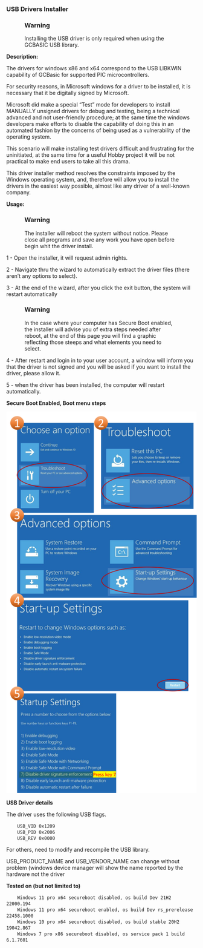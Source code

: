 <div class="section">

<div class="titlepage">

<div>

<div>

### <span id="usb_drivers_installer"></span>USB Drivers Installer

</div>

</div>

</div>

<div class="warning" style="margin-left: 0.5in; margin-right: 0.5in;">

### Warning

Installing the USB driver is only required when using the GCBASIC USB
library.

</div>

<span class="strong">**Description:**</span>

The drivers for windows x86 and x64 correspond to the USB LIBKWIN
capability of GCBasic for supported PIC microcontrollers.

For security reasons, in Microsoft windows for a driver to be installed,
it is necessary that it be digitally signed by Microsoft.

Microsoft did make a special “Test” mode for developers to install
MANUALLY unsigned drivers for debug and testing, being a technical
advanced and not user-friendly procedure; at the same time the windows
developers make efforts to disable the capability of doing this in an
automated fashion by the concerns of being used as a vulnerability of
the operating system.

This scenario will make installing test drivers difficult and
frustrating for the uninitiated, at the same time for a useful Hobby
project it will be not practical to make end users to take all this
drama.

This driver installer method resolves the constraints imposed by the
Windows operating system, and, therefore will allow you to install the
drivers in the easiest way possible, almost like any driver of a
well-known company.

<span class="strong">**Usage:**</span>

<div class="warning" style="margin-left: 0.5in; margin-right: 0.5in;">

### Warning

The installer will reboot the system without notice. Please close all
programs and save any work you have open before begin whit the driver
install.

</div>

1 - Open the installer, it will request admin rights.

2 - Navigate thru the wizard to automatically extract the driver files
(there aren’t any options to select).

3 - At the end of the wizard, after you click the exit button, the
system will restart automatically

<div class="warning" style="margin-left: 0.5in; margin-right: 0.5in;">

### Warning

In the case where your computer has Secure Boot enabled, the installer
will advise you of extra steps needed after reboot, at the end of this
page you will find a graphic reflecting those steeps and what elements
you need to select.

</div>

4 - After restart and login in to your user account, a window will
inform you that the driver is not signed and you will be asked if you
want to install the driver, please allow it.

5 - when the driver has been installed, the computer will restart
automatically.

  
  

<span class="strong">**Secure Boot Enabled, Boot menu steps**</span>  
  

<div class="informalfigure">

<div class="mediaobject" align="center">

![graphic](./images/winresteepsm.png)

</div>

</div>

  
  

<span class="strong">**USB Driver details**</span>

The driver uses the following USB flags.

``` screen
    USB_VID 0x1209
    USB_PID 0x2006
    USB_REV 0x0000
```

For others, need to modify and recompile the USB library.

USB\_PRODUCT\_NAME and USB\_VENDOR\_NAME can change without problem
(windows device manager will show the name reported by the hardware not
the driver

<span class="strong">**Tested on (but not limited to)**</span>

``` screen
    Windows 11 pro x64 secureboot disabled, os build Dev 21H2 22000.194
    Windows 11 pro x64 secureboot enabled, os build Dev rs_prerelease 22458.1000
    Windows 10 pro x64 secureboot disabled, os build stable 20H2 19042.867
    Windows 7 pro x86 secureboot disabled, os service pack 1 build 6.1.7601
```

</div>
